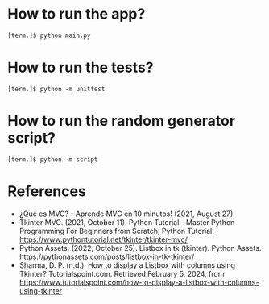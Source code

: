 # How to run the app?
```
[term.]$ python main.py
```

# How to run the tests?
```
[term.]$ python -m unittest
```
# How to run the random generator script?
```
[term.]$ python -m script
```

# References
* ¿Qué es MVC? - Aprende MVC en 10 minutos! (2021, August 27).
* Tkinter MVC. (2021, October 11). Python Tutorial - Master Python Programming For Beginners from Scratch; Python Tutorial. https://www.pythontutorial.net/tkinter/tkinter-mvc/
* Python Assets. (2022, October 25). Listbox in tk (tkinter). Python Assets. https://pythonassets.com/posts/listbox-in-tk-tkinter/
* Sharma, D. P. (n.d.). How to display a Listbox with columns using Tkinter? Tutorialspoint.com. Retrieved February 5, 2024, from https://www.tutorialspoint.com/how-to-display-a-listbox-with-columns-using-tkinter






